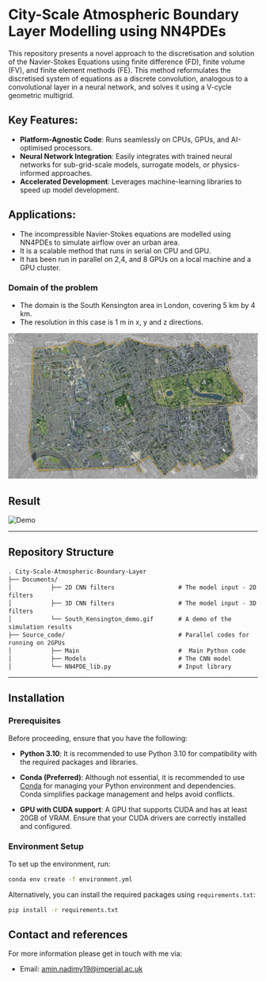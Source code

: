 # City-Scale Atmospheric Boundary Layer Modelling using NN4PDEs

This repository presents a novel approach to the discretisation and solution of the Navier-Stokes Equations using finite difference (FD), finite volume (FV), and finite element methods (FE). This method reformulates the discretised system of equations as a discrete convolution, analogous to a convolutional layer in a neural network, and solves it using a V-cycle geometric multigrid.

## Key Features:
- **Platform-Agnostic Code**: Runs seamlessly on CPUs, GPUs, and AI-optimised processors.
- **Neural Network Integration**: Easily integrates with trained neural networks for sub-grid-scale models, surrogate models, or physics-informed approaches.
- **Accelerated Development**: Leverages machine-learning libraries to speed up model development.

## Applications:
- The incompressible Navier-Stokes equations are modelled using NN4PDEs to simulate airflow over an urban area.
- It is a scalable method that runs in serial on CPU and GPU.
- It has been run in parallel on 2,4, and 8 GPUs on a local machine and a GPU cluster.

### Domain of the problem
- The domain is the South Kensington area in London, covering 5 km by 4 km.
- The resolution in this case is 1 m in x, y and z directions.

![Boundary Layer](https://github.com/Amin-Nadimy/City-Scale-Atmospheric-Boundary-Layer/blob/main/Documents/South_Kensington.jpg)


## Result
![Demo](https://github.com/Amin-Nadimy/City-Scale-Atmospheric-Boundary-Layer/blob/main/Documents/South_Kensington_demo.gif)

---
## Repository Structure
```plaintext
. City-Scale-Atmospheric-Boundary-Layer
├── Documents/
│           ├── 2D CNN filters                  # The model input - 2D filters
│           ├── 3D CNN filters                  # The model input - 3D filters
│           └── South_Kensington_demo.gif       # A demo of the simulation results
├── Source_code/                                # Parallel codes for running on 2GPUs
│           ├── Main                            #  Main Python code      
│           ├── Models                          # The CNN model 
│           └── NN4PDE_lib.py                   # Input library    
```
---

## Installation

### Prerequisites

Before proceeding, ensure that you have the following:

- **Python 3.10**: It is recommended to use Python 3.10 for compatibility with the required packages and libraries.

- **Conda (Preferred)**: Although not essential, it is recommended to use [Conda](https://docs.conda.io/projects/conda/en/latest/user-guide/install/index.html) for managing your Python environment and dependencies. Conda simplifies package management and helps avoid conflicts.

- **GPU with CUDA support**: A GPU that supports CUDA and has at least 20GB of VRAM. Ensure that your CUDA drivers are correctly installed and configured.

### Environment Setup

To set up the environment, run:

```bash
conda env create -f environment.yml
```

Alternatively, you can install the required packages using `requirements.txt`:

```bash
pip install -r requirements.txt
```

## Contact and references
For more information please get in touch with me via:
- Email: amin.nadimy19@imperial.ac.uk
